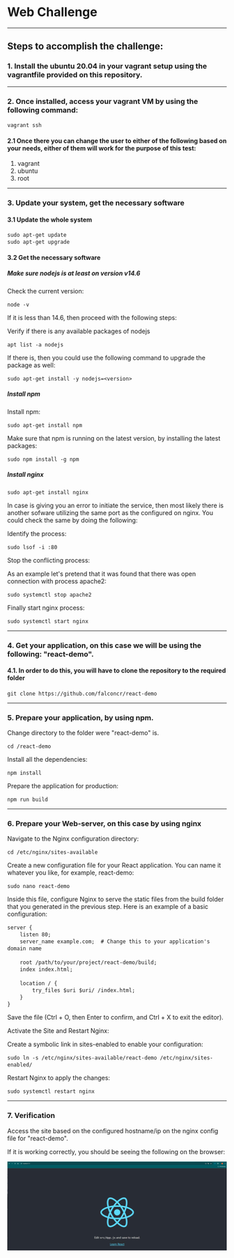# Web Challenge
---
## Steps to accomplish the challenge:

### 1. Install the ubuntu 20.04 in your vagrant setup using the vagrantfile provided on this repository. 
---
### 2. Once installed, access your vagrant VM by using the following command:

```
vagrant ssh 
```

#### 2.1 Once there you can change the user to either of the following based on your needs, either of them will work for the purpose of this test:

1. vagrant
2. ubuntu
3. root
---
### 3. Update your system, get the necessary software

#### 3.1 Update the whole system
```
sudo apt-get update
sudo apt-get upgrade
```

#### 3.2 Get the necessary software

##### Make sure nodejs is at least on version v14.6

Check the current version:
```
node -v
```

If it is less than 14.6, then proceed with the following steps:

Verify if there is any available packages of nodejs
```
apt list -a nodejs
```

If there is, then you could use the following command to upgrade the package as well:

```
sudo apt-get install -y nodejs=<version>
```
##### Install npm

Install npm:
```
sudo apt-get install npm
```

Make sure that npm is running on the latest version, by installing the latest packages:
```
sudo npm install -g npm
```
##### Install nginx

```
sudo apt-get install nginx
```

In case is giving you an error to initiate the service, then most likely there is another sofware utilizing the same port as the configured on nginx. You could check the same by doing the following:

Identify the process:
```
sudo lsof -i :80
```

Stop the conflicting process:

As an example let's pretend that it was found that there was open connection with process apache2:

```
sudo systemctl stop apache2
```

Finally start nginx process:

```
sudo systemctl start nginx
```
---
### 4. Get your application, on this case we will be using the following: "react-demo". 

#### 4.1. In order to do this, you will have to clone the repository to the required folder

```
git clone https://github.com/falconcr/react-demo
```
---
### 5. Prepare your application, by using npm. 

Change directory to the folder were "react-demo" is.

```
cd /react-demo
```

Install all the dependencies:

```
npm install
```

Prepare the application for production:

```
npm run build
```
---
### 6. Prepare your Web-server, on this case by using nginx

Navigate to the Nginx configuration directory:

```
cd /etc/nginx/sites-available
```

Create a new configuration file for your React application. You can name it whatever you like, for example, react-demo:

```
sudo nano react-demo
```

Inside this file, configure Nginx to serve the static files from the build folder that you generated in the previous step. Here is an example of a basic configuration:

```
server {
    listen 80;
    server_name example.com;  # Change this to your application's domain name

    root /path/to/your/project/react-demo/build;
    index index.html;

    location / {
        try_files $uri $uri/ /index.html;
    }
}
```

Save the file (Ctrl + O, then Enter to confirm, and Ctrl + X to exit the editor).

Activate the Site and Restart Nginx:

  Create a symbolic link in sites-enabled to enable your configuration:

```
sudo ln -s /etc/nginx/sites-available/react-demo /etc/nginx/sites-enabled/
```

Restart Nginx to apply the changes:

```
sudo systemctl restart nginx
```
---
### 7. Verification

Access the site based on the configured hostname/ip on the nginx config file for "react-demo".

  If it is working correctly, you should be seeing the following on the browser:

![Test](https://github.com/KennethSV/DevOps_Path/blob/main/Web_server_Challenge/localhost-8080.jpg)
